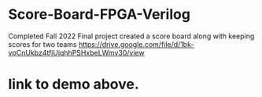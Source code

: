 # Score-Board-FPGA-Verilog
Completed Fall 2022
Final project created a score board along with keeping scores for two teams
https://drive.google.com/file/d/1bk-vpCnUkbz4tfjUjqhhPSHxbeLWmv30/view
# link to demo above. 
